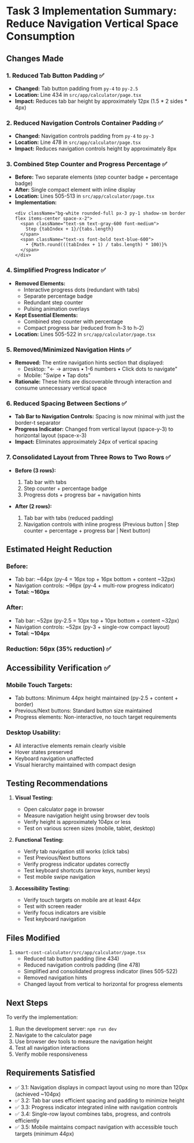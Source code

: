 # Task 3 Implementation Summary: Reduce Navigation Vertical Space Consumption

## Changes Made

### 1. Reduced Tab Button Padding ✅
- **Changed:** Tab button padding from `py-4` to `py-2.5`
- **Location:** Line 434 in `src/app/calculator/page.tsx`
- **Impact:** Reduces tab bar height by approximately 12px (1.5 * 2 sides * 4px)

### 2. Reduced Navigation Controls Container Padding ✅
- **Changed:** Navigation controls padding from `py-4` to `py-3`
- **Location:** Line 478 in `src/app/calculator/page.tsx`
- **Impact:** Reduces navigation controls height by approximately 8px

### 3. Combined Step Counter and Progress Percentage ✅
- **Before:** Two separate elements (step counter badge + percentage badge)
- **After:** Single compact element with inline display
- **Location:** Lines 505-513 in `src/app/calculator/page.tsx`
- **Implementation:**
  ```tsx
  <div className="bg-white rounded-full px-3 py-1 shadow-sm border flex items-center space-x-2">
    <span className="text-sm text-gray-600 font-medium">
      Step {tabIndex + 1}/{tabs.length}
    </span>
    <span className="text-xs font-bold text-blue-600">
      • {Math.round(((tabIndex + 1) / tabs.length) * 100)}%
    </span>
  </div>
  ```

### 4. Simplified Progress Indicator ✅
- **Removed Elements:**
  - Interactive progress dots (redundant with tabs)
  - Separate percentage badge
  - Redundant step counter
  - Pulsing animation overlays
- **Kept Essential Elements:**
  - Combined step counter with percentage
  - Compact progress bar (reduced from h-3 to h-2)
- **Location:** Lines 505-522 in `src/app/calculator/page.tsx`

### 5. Removed/Minimized Navigation Hints ✅
- **Removed:** The entire navigation hints section that displayed:
  - Desktop: "← → arrows • 1-6 numbers • Click dots to navigate"
  - Mobile: "Swipe • Tap dots"
- **Rationale:** These hints are discoverable through interaction and consume unnecessary vertical space

### 6. Reduced Spacing Between Sections ✅
- **Tab Bar to Navigation Controls:** Spacing is now minimal with just the border-t separator
- **Progress Indicator:** Changed from vertical layout (space-y-3) to horizontal layout (space-x-3)
- **Impact:** Eliminates approximately 24px of vertical spacing

### 7. Consolidated Layout from Three Rows to Two Rows ✅
- **Before (3 rows):**
  1. Tab bar with tabs
  2. Step counter + percentage badge
  3. Progress dots + progress bar + navigation hints
  
- **After (2 rows):**
  1. Tab bar with tabs (reduced padding)
  2. Navigation controls with inline progress (Previous button | Step counter + percentage + progress bar | Next button)

## Estimated Height Reduction

### Before:
- Tab bar: ~64px (py-4 = 16px top + 16px bottom + content ~32px)
- Navigation controls: ~96px (py-4 + multi-row progress indicator)
- **Total: ~160px**

### After:
- Tab bar: ~52px (py-2.5 = 10px top + 10px bottom + content ~32px)
- Navigation controls: ~52px (py-3 + single-row compact layout)
- **Total: ~104px**

### **Reduction: 56px (35% reduction) ✅**

## Accessibility Verification ✅

### Mobile Touch Targets:
- Tab buttons: Minimum 44px height maintained (py-2.5 + content + border)
- Previous/Next buttons: Standard button size maintained
- Progress elements: Non-interactive, no touch target requirements

### Desktop Usability:
- All interactive elements remain clearly visible
- Hover states preserved
- Keyboard navigation unaffected
- Visual hierarchy maintained with compact design

## Testing Recommendations

1. **Visual Testing:**
   - Open calculator page in browser
   - Measure navigation height using browser dev tools
   - Verify height is approximately 104px or less
   - Test on various screen sizes (mobile, tablet, desktop)

2. **Functional Testing:**
   - Verify tab navigation still works (click tabs)
   - Test Previous/Next buttons
   - Verify progress indicator updates correctly
   - Test keyboard shortcuts (arrow keys, number keys)
   - Test mobile swipe navigation

3. **Accessibility Testing:**
   - Verify touch targets on mobile are at least 44px
   - Test with screen reader
   - Verify focus indicators are visible
   - Test keyboard navigation

## Files Modified

1. `smart-cost-calculator/src/app/calculator/page.tsx`
   - Reduced tab button padding (line 434)
   - Reduced navigation controls padding (line 478)
   - Simplified and consolidated progress indicator (lines 505-522)
   - Removed navigation hints
   - Changed layout from vertical to horizontal for progress elements

## Next Steps

To verify the implementation:
1. Run the development server: `npm run dev`
2. Navigate to the calculator page
3. Use browser dev tools to measure the navigation height
4. Test all navigation interactions
5. Verify mobile responsiveness

## Requirements Satisfied

- ✅ 3.1: Navigation displays in compact layout using no more than 120px (achieved ~104px)
- ✅ 3.2: Tab bar uses efficient spacing and padding to minimize height
- ✅ 3.3: Progress indicator integrated inline with navigation controls
- ✅ 3.4: Single-row layout combines tabs, progress, and controls efficiently
- ✅ 3.5: Mobile maintains compact navigation with accessible touch targets (minimum 44px)
